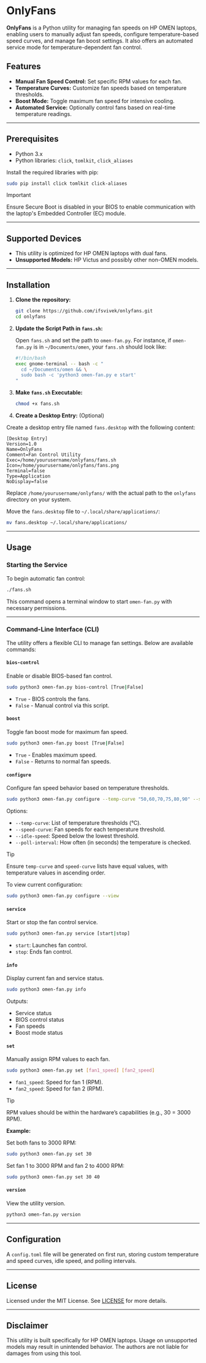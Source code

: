 # OnlyFans

**OnlyFans** is a Python utility for managing fan speeds on HP OMEN laptops, enabling users to manually adjust fan speeds, configure temperature-based speed curves, and manage fan boost settings. It also offers an automated service mode for temperature-dependent fan control.

## Features

-   **Manual Fan Speed Control:** Set specific RPM values for each fan.
-   **Temperature Curves:** Customize fan speeds based on temperature thresholds.
-   **Boost Mode:** Toggle maximum fan speed for intensive cooling.
-   **Automated Service:** Optionally control fans based on real-time temperature readings.

---

## Prerequisites

-   Python 3.x
-   Python libraries: `click`, `tomlkit`, `click_aliases`

Install the required libraries with pip:

```sh
sudo pip install click tomlkit click-aliases
```

> [!IMPORTANT]
> Ensure Secure Boot is disabled in your BIOS to enable communication with the laptop's Embedded Controller (EC) module.

---

## Supported Devices

-   This utility is optimized for HP OMEN laptops with dual fans.
-   **Unsupported Models:** HP Victus and possibly other non-OMEN models.

---

## Installation

1. **Clone the repository:**

    ```sh
    git clone https://github.com/ifsvivek/onlyfans.git
    cd onlyfans
    ```

2. **Update the Script Path in `fans.sh`:**

    Open `fans.sh` and set the path to `omen-fan.py`. For instance, if `omen-fan.py` is in `~/Documents/omen`, your `fans.sh` should look like:

    ```sh
    #!/bin/bash
    exec gnome-terminal -- bash -c "
      cd ~/Documents/omen && \
      sudo bash -c 'python3 omen-fan.py e start'
    "
    ```

3. **Make `fans.sh` Executable:**

    ```sh
    chmod +x fans.sh
    ```

4. **Create a Desktop Entry:** (Optional)

Create a desktop entry file named `fans.desktop` with the following content:

```
[Desktop Entry]
Version=1.0
Name=OnlyFans
Comment=Fan Control Utility
Exec=/home/yourusername/onlyfans/fans.sh
Icon=/home/yourusername/onlyfans/fans.png
Terminal=false
Type=Application
NoDisplay=false
```

Replace `/home/yourusername/onlyfans/` with the actual path to the `onlyfans` directory on your system.

Move the `fans.desktop` file to `~/.local/share/applications/`:

```sh
mv fans.desktop ~/.local/share/applications/
```

---

## Usage

### Starting the Service

To begin automatic fan control:

```sh
./fans.sh
```

This command opens a terminal window to start `omen-fan.py` with necessary permissions.

---

### Command-Line Interface (CLI)

The utility offers a flexible CLI to manage fan settings. Below are available commands:

#### `bios-control`

Enable or disable BIOS-based fan control.

```sh
sudo python3 omen-fan.py bios-control [True|False]
```

-   `True` - BIOS controls the fans.
-   `False` - Manual control via this script.

#### `boost`

Toggle fan boost mode for maximum fan speed.

```sh
sudo python3 omen-fan.py boost [True|False]
```

-   `True` - Enables maximum speed.
-   `False` - Returns to normal fan speeds.

#### `configure`

Configure fan speed behavior based on temperature thresholds.

```sh
sudo python3 omen-fan.py configure --temp-curve "50,60,70,75,80,90" --speed-curve "50,60,80,100,100,100" --idle-speed 25 --poll-interval 1
```

Options:

-   `--temp-curve`: List of temperature thresholds (°C).
-   `--speed-curve`: Fan speeds for each temperature threshold.
-   `--idle-speed`: Speed below the lowest threshold.
-   `--poll-interval`: How often (in seconds) the temperature is checked.

> [!TIP]
> Ensure `temp-curve` and `speed-curve` lists have equal values, with temperature values in ascending order.

To view current configuration:

```sh
sudo python3 omen-fan.py configure --view
```

#### `service`

Start or stop the fan control service.

```sh
sudo python3 omen-fan.py service [start|stop]
```

-   `start`: Launches fan control.
-   `stop`: Ends fan control.

#### `info`

Display current fan and service status.

```sh
sudo python3 omen-fan.py info
```

Outputs:

-   Service status
-   BIOS control status
-   Fan speeds
-   Boost mode status

#### `set`

Manually assign RPM values to each fan.

```sh
sudo python3 omen-fan.py set [fan1_speed] [fan2_speed]
```

-   `fan1_speed`: Speed for fan 1 (RPM).
-   `fan2_speed`: Speed for fan 2 (RPM).

> [!TIP]
> RPM values should be within the hardware’s capabilities (e.g., 30 = 3000 RPM).

**Example:**

Set both fans to 3000 RPM:

```sh
sudo python3 omen-fan.py set 30
```

Set fan 1 to 3000 RPM and fan 2 to 4000 RPM:

```sh
sudo python3 omen-fan.py set 30 40
```

#### `version`

View the utility version.

```sh
python3 omen-fan.py version
```

---

## Configuration

A `config.toml` file will be generated on first run, storing custom temperature and speed curves, idle speed, and polling intervals.

---

## License

Licensed under the MIT License. See [LICENSE](./LICENSE) for more details.

---

## Disclaimer

This utility is built specifically for HP OMEN laptops. Usage on unsupported models may result in unintended behavior. The authors are not liable for damages from using this tool.
